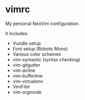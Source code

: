 vimrc
=====

My personal NeoVim configuration.

It includes:

  - Vundle setup
  - Font setup (Roboto Mono)
  - Various color schemes
  - vim-syntastic (syntax checking)
  - vim-gitgutter
  - vim-airline
  - vim-bufferline
  - vim-virtualenv
  - VimFiler
  - vim-orgmode
